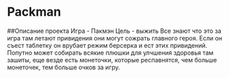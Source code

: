 # Packman
##Описание проекта
Игра - Пакмэн
Цель - выжить 
Все знают что это за игра там летают привидения они могут сожрать главного героя. Если он съест таблетку он врубает режим берсерка и ест этих привидений. Попутно может собирать всякие плюшки для улчшения здоровья там зашиты, еще везде есть монеточки, которые респавнятся, чем больше монеточек, тем больше очков за игру.
